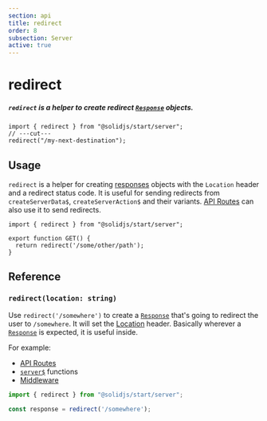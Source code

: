 ```yaml
---
section: api
title: redirect
order: 8
subsection: Server
active: true
---
```


# redirect

##### `redirect` is a helper to create redirect [`Response`][Response] objects.

<div class="text-lg">

```tsx twoslash
import { redirect } from "@solidjs/start/server";
// ---cut---
redirect("/my-next-destination");
```

</div>

<table-of-contents></table-of-contents>

## Usage

`redirect` is a helper for creating [responses][Response] objects with the `Location` header and a redirect status code. It is useful for sending redirects from `createServerData$`, `createServerAction$` and their variants. [API Routes][APIRoutes] can also use it to send redirects.

```tsx twoslash
import { redirect } from "@solidjs/start/server";

export function GET() {
  return redirect('/some/other/path');
}
```

## Reference

### `redirect(location: string)`

Use `redirect('/somewhere')` to create a [`Response`][Response] that's going to redirect the user to `/somewhere`. It will set the [Location][Location] header. Basically wherever a [`Response`][Response] is expected, it is useful inside.

For example:

- [API Routes](/core-concepts/api-routes)
- [`server$`](/api/server$) functions
- [Middleware](/advanced/middleware)

```ts twoslash
import { redirect } from "@solidjs/start/server";

const response = redirect('/somewhere');
```

[Response]: https://developer.mozilla.org/en-US/docs/Web/API/Response
[ContentType]: https://developer.mozilla.org/en-US/docs/Web/HTTP/Headers/Content-Type
[APIRoutes]: /core-concepts/api-routes
[Location]: https://developer.mozilla.org/en-US/docs/Web/HTTP/Headers/Location
